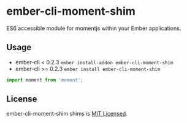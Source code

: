 # ember-cli-moment-shim

ES6 accessible module for momentjs within your Ember applications.

## Usage

* ember-cli < 0.2.3 `ember install:addon ember-cli-moment-shim`
* ember-cli >= 0.2.3 `ember install ember-cli-moment-shim`

```js
import moment from 'moment';
```

## License

ember-cli-moment-shim shims is [MIT Licensed](https://github.com/jasonmit/ember-cli-moment-shim/blob/master/LICENSE.md).
